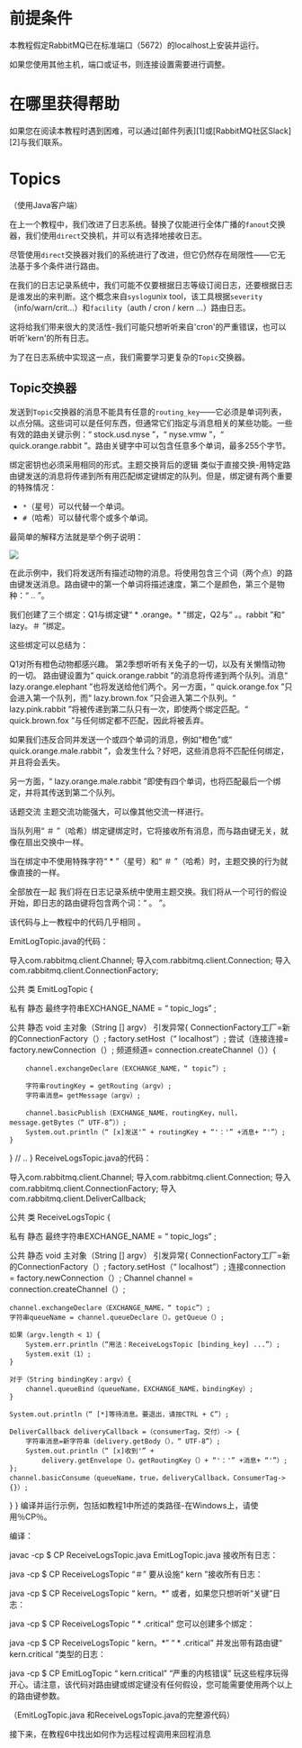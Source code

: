 # 前提条件
本教程假定RabbitMQ已在标准端口（5672）的localhost上安装并运行。

如果您使用其他主机，端口或证书，则连接设置需要进行调整。

# 在哪里获得帮助
如果您在阅读本教程时遇到困难，可以通过[邮件列表][1]或[RabbitMQ社区Slack][2]与我们联系。

# Topics
（使用Java客户端）

在上一个教程中，我们改进了日志系统。替换了仅能进行全体广播的`fanout`交换器，我们使用`direct`交换机，并可以有选择地接收日志。

尽管使用`direct`交换器对我们的系统进行了改进，但它仍然存在局限性——它无法基于多个条件进行路由。

在我们的日志记录系统中，我们可能不仅要根据日志等级订阅日志，还要根据日志是谁发出的来判断。这个概念来自`syslog`unix tool，该工具根据`severity`（info/warn/crit...）和`facility`（auth / cron / kern ...）路由日志。

这将给我们带来很大的灵活性-我们可能只想听听来自'cron'的严重错误，也可以听听'kern'的所有日志。

为了在日志系统中实现这一点，我们需要学习更复杂的`Topic`交换器。

## Topic交换器
发送到`Topic`交换器的消息不能具有任意的`routing_key`——它必须是单词列表，以点分隔。这些词可以是任何东西，但通常它们指定与消息相关的某些功能。一些有效的路由关键示例：“ stock.usd.nyse ”，“ nyse.vmw ”，“ quick.orange.rabbit ”。路由关键字中可以包含任意多个单词，最多255个字节。

绑定密钥也必须采用相同的形式。主题交换背后的逻辑 类似于直接交换-用特定路由键发送的消息将传递到所有用匹配绑定键绑定的队列。但是，绑定键有两个重要的特殊情况：

- `*`（星号）可以代替一个单词。
- `#`（哈希）可以替代零个或多个单词。

最简单的解释方法就是举个例子说明：

![](https://www.rabbitmq.com/img/tutorials/python-five.png)

在此示例中，我们将发送所有描述动物的消息。将使用包含三个词（两个点）的路由键发送消息。路由键中的第一个单词将描述速度，第二个是颜色，第三个是物种：“ <speed>.<color>.<species> ”。

我们创建了三个绑定：Q1与绑定键“ * .orange。* ”绑定，Q2与“ *。*。rabbit ”和“ lazy。＃ ”绑定。

这些绑定可以总结为：

Q1对所有橙色动物都感兴趣。
第2季想听听有关兔子的一切，以及有关懒惰动物的一切。
路由键设置为“ quick.orange.rabbit ”的消息将传递到两个队列。消息“ lazy.orange.elephant ”也将发送给他们两个。另一方面，“ quick.orange.fox ”只会进入第一个队列，而“ lazy.brown.fox ”只会进入第二个队列。“ lazy.pink.rabbit ”将被传递到第二队只有一次，即使两个绑定匹配。“ quick.brown.fox ”与任何绑定都不匹配，因此将被丢弃。

如果我们违反合同并发送一个或四个单词的消息，例如“橙色”或“ quick.orange.male.rabbit ”，会发生什么？好吧，这些消息将不匹配任何绑定，并且将会丢失。

另一方面，“ lazy.orange.male.rabbit ”即使有四个单词，也将匹配最后一个绑定，并将其传送到第二个队列。

话题交流
主题交流功能强大，可以像其他交流一样进行。

当队列用“ ＃ ”（哈希）绑定键绑定时，它将接收所有消息，而与路由键无关，就像在扇出交换中一样。

当在绑定中不使用特殊字符“ * ”（星号）和“ ＃ ”（哈希）时，主题交换的行为就像直接的一样。

全部放在一起
我们将在日志记录系统中使用主题交换。我们将从一个可行的假设开始，即日志的路由键将包含两个词：“ <facility>。<severity> ”。

该代码与上一教程中的代码几乎相同 。

EmitLogTopic.java的代码：

导入com.rabbitmq.client.Channel;
导入com.rabbitmq.client.Connection;
导入com.rabbitmq.client.ConnectionFactory;

公共 类 EmitLogTopic  {

  私有 静态 最终字符串EXCHANGE_NAME = “ topic_logs” ;

  公共 静态 void 主对象（String [] argv） 引发异常{
    ConnectionFactory工厂=新的ConnectionFactory（）;
    factory.setHost（“ localhost”）;
    尝试（连接连接= factory.newConnection（）;
         频道频道= connection.createChannel（））{

        channel.exchangeDeclare（EXCHANGE_NAME，“ topic”）;

        字符串routingKey = getRouting（argv）;
        字符串消息= getMessage（argv）;

        channel.basicPublish（EXCHANGE_NAME，routingKey，null，message.getBytes（“ UTF-8”））;
        System.out.println（“ [x]发送'” + routingKey + “'：'” +消息+ “'”）;
    }
  }
  // ..
}
ReceiveLogsTopic.java的代码：

导入com.rabbitmq.client.Channel;
导入com.rabbitmq.client.Connection;
导入com.rabbitmq.client.ConnectionFactory;
导入com.rabbitmq.client.DeliverCallback;

公共 类 ReceiveLogsTopic  {

  私有 静态 最终字符串EXCHANGE_NAME = “ topic_logs” ;

  公共 静态 void 主对象（String [] argv） 引发异常{
    ConnectionFactory工厂=新的ConnectionFactory（）;
    factory.setHost（“ localhost”）;
    连接connection = factory.newConnection（）;
    Channel channel = connection.createChannel（）;

    channel.exchangeDeclare（EXCHANGE_NAME，“ topic”）;
    字符串queueName = channel.queueDeclare（）。getQueue（）;

    如果（argv.length < 1）{
        System.err.println（“用法：ReceiveLogsTopic [binding_key] ...”）;
        System.exit（1）;
    }

    对于（String bindingKey：argv）{
        channel.queueBind（queueName，EXCHANGE_NAME，bindingKey）;
    }

    System.out.println（“ [*]等待消息。要退出，请按CTRL + C”）;

    DeliverCallback deliveryCallback =（consumerTag，交付）-> {
        字符串消息=新字符串（delivery.getBody（），“ UTF-8”）;
        System.out.println（“ [x]收到'” +
            delivery.getEnvelope（）。getRoutingKey（）+ “'：'” +消息+ “'”）;
    };
    channel.basicConsume（queueName，true，deliveryCallback，ConsumerTag-> {}）;
  }
}
编译并运行示例，包括如教程1中所述的类路径-在Windows上，请使用％CP％。

编译：

javac -cp $ CP ReceiveLogsTopic.java EmitLogTopic.java
接收所有日志：

java -cp $ CP ReceiveLogsTopic “＃”
要从设施“ kern ”接收所有日志：

java -cp $ CP ReceiveLogsTopic “ kern。*”
或者，如果您只想听听“关键”日志：

java -cp $ CP ReceiveLogsTopic “ * .critical”
您可以创建多个绑定：

java -cp $ CP ReceiveLogsTopic “ kern。*”  “ * .critical”
并发出带有路由键“ kern.critical ”类型的日志：

java -cp $ CP EmitLogTopic “ kern.critical”  “严重的内核错误”
玩这些程序玩得开心。请注意，该代码对路由键或绑定键没有任何假设，您可能需要使用两个以上的路由键参数。

（EmitLogTopic.java 和ReceiveLogsTopic.java的完整源代码）

接下来，在教程6中找出如何作为远程过程调用来回程消息